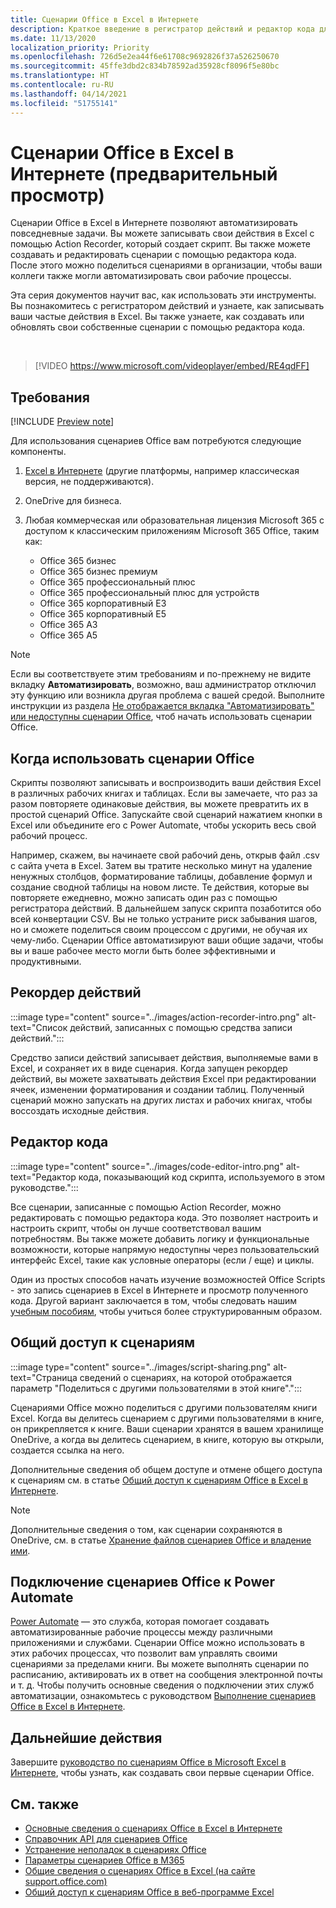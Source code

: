 ```yaml
---
title: Сценарии Office в Excel в Интернете
description: Краткое введение в регистратор действий и редактор кода для сценариев Office.
ms.date: 11/13/2020
localization_priority: Priority
ms.openlocfilehash: 726d5e2ea44f6e61708c9692826f37a526250670
ms.sourcegitcommit: 45ffe3dbd2c834b78592ad35928cf8096f5e80bc
ms.translationtype: HT
ms.contentlocale: ru-RU
ms.lasthandoff: 04/14/2021
ms.locfileid: "51755141"
---
```

# <a name="office-scripts-in-excel-on-the-web-preview"></a>Сценарии Office в Excel в Интернете (предварительный просмотр)

Сценарии Office в Excel в Интернете позволяют автоматизировать повседневные задачи. Вы можете записывать свои действия в Excel с помощью Action Recorder, который создает скрипт. Вы также можете создавать и редактировать сценарии с помощью редактора кода. После этого можно поделиться сценариями в организации, чтобы ваши коллеги также могли автоматизировать свои рабочие процессы.

Эта серия документов научит вас, как использовать эти инструменты. Вы познакомитесь с регистратором действий и узнаете, как записывать ваши частые действия в Excel. Вы также узнаете, как создавать или обновлять свои собственные сценарии с помощью редактора кода.

<br>

> [!VIDEO https://www.microsoft.com/videoplayer/embed/RE4qdFF]

## <a name="requirements"></a>Требования

[!INCLUDE [Preview note](../includes/preview-note.md)]

Для использования сценариев Office вам потребуются следующие компоненты.

1. [Excel в Интернете](https://www.office.com/launch/excel) (другие платформы, например классическая версия, не поддерживаются).
1. OneDrive для бизнеса.
1. Любая коммерческая или образовательная лицензия Microsoft 365 с доступом к классическим приложениям Microsoft 365 Office, таким как:

    - Office 365 бизнес
    - Office 365 бизнес премиум
    - Office 365 профессиональный плюс
    - Office 365 профессиональный плюс для устройств
    - Office 365 корпоративный E3
    - Office 365 корпоративный E5
    - Office 365 A3
    - Office 365 A5

> [!NOTE]
> Если вы соответствуете этим требованиям и по-прежнему не видите вкладку **Автоматизировать**, возможно, ваш администратор отключил эту функцию или возникла другая проблема с вашей средой. Выполните инструкции из раздела [Не отображается вкладка "Автоматизировать" или недоступны сценарии Office](../testing/troubleshooting.md#automate-tab-not-appearing-or-office-scripts-unavailable), чтоб начать использовать сценарии Office.

## <a name="when-to-use-office-scripts"></a>Когда использовать сценарии Office

Скрипты позволяют записывать и воспроизводить ваши действия Excel в различных рабочих книгах и таблицах. Если вы замечаете, что раз за разом повторяете одинаковые действия, вы можете превратить их в простой сценарий Office. Запускайте свой сценарий нажатием кнопки в Excel или объедините его с Power Automate, чтобы ускорить весь свой рабочий процесс.

Например, скажем, вы начинаете свой рабочий день, открыв файл .csv с сайта учета в Excel. Затем вы тратите несколько минут на удаление ненужных столбцов, форматирование таблицы, добавление формул и создание сводной таблицы на новом листе. Те действия, которые вы повторяете ежедневно, можно записать один раз с помощью регистратора действий. В дальнейшем запуск скрипта позаботится обо всей конвертации CSV. Вы не только устраните риск забывания шагов, но и сможете поделиться своим процессом с другими, не обучая их чему-либо. Сценарии Office автоматизируют ваши общие задачи, чтобы вы и ваше рабочее место могли быть более эффективными и продуктивными.

## <a name="action-recorder"></a>Рекордер действий

:::image type="content" source="../images/action-recorder-intro.png" alt-text="Список действий, записанных с помощью средства записи действий.":::

Средство записи действий записывает действия, выполняемые вами в Excel, и сохраняет их в виде сценария. Когда запущен рекордер действий, вы можете захватывать действия Excel при редактировании ячеек, изменении форматирования и создании таблиц. Полученный сценарий можно запускать на других листах и рабочих книгах, чтобы воссоздать исходные действия.

## <a name="code-editor"></a>Редактор кода

:::image type="content" source="../images/code-editor-intro.png" alt-text="Редактор кода, показывающий код скрипта, используемого в этом руководстве.":::

Все сценарии, записанные с помощью Action Recorder, можно редактировать с помощью редактора кода. Это позволяет настроить и настроить скрипт, чтобы он лучше соответствовал вашим потребностям. Вы также можете добавить логику и функциональные возможности, которые напрямую недоступны через пользовательский интерфейс Excel, такие как условные операторы (если / еще) и циклы.

Один из простых способов начать изучение возможностей Office Scripts - это запись сценариев в Excel в Интернете и просмотр полученного кода. Другой вариант заключается в том, чтобы следовать нашим [учебным пособиям](../tutorials/excel-tutorial.md), чтобы учиться более структурированным образом.

## <a name="sharing-scripts"></a>Общий доступ к сценариям

:::image type="content" source="../images/script-sharing.png" alt-text="Страница сведений о сценариях, на которой отображается параметр &quot;Поделиться с другими пользователями в этой книге&quot;.":::

Сценариями Office можно поделиться с другими пользователям книги Excel. Когда вы делитесь сценарием с другими пользователями в книге, он прикрепляется к книге. Ваши сценарии хранятся в вашем хранилище OneDrive, а когда вы делитесь сценарием, в книге, которую вы открыли, создается ссылка на него.

Дополнительные сведения об общем доступе и отмене общего доступа к сценариям см. в статье [Общий доступ к сценариям Office в Excel в Интернете](https://support.microsoft.com/office/sharing-office-scripts-in-excel-for-the-web-226eddbc-3a44-4540-acfe-fccda3d1122b).

> [!NOTE]
> Дополнительные сведения о том, как сценарии сохраняются в OneDrive, см. в статье [Хранение файлов сценариев Office и владение ими](script-storage.md).

## <a name="connecting-office-scripts-to-power-automate"></a>Подключение сценариев Office к Power Automate

[Power Automate](https://flow.microsoft.com/) — это служба, которая помогает создавать автоматизированные рабочие процессы между различными приложениями и службами. Сценарии Office можно использовать в этих рабочих процессах, что позволит вам управлять своими сценариями за пределами книги. Вы можете выполнять сценарии по расписанию, активировать их в ответ на сообщения электронной почты и т. д. Чтобы получить основные сведения о подключении этих служб автоматизации, ознакомьтесь с руководством [Выполнение сценариев Office в Excel в Интернете](../tutorials/excel-power-automate-manual.md).

## <a name="next-steps"></a>Дальнейшие действия

Завершите [руководство по сценариям Office в Microsoft Excel в Интернете](../tutorials/excel-tutorial.md), чтобы узнать, как создавать свои первые сценарии Office.

## <a name="see-also"></a>См. также

- [Основные сведения о сценариях Office в Excel в Интернете](../develop/scripting-fundamentals.md)
- [Справочник API для сценариев Office](/javascript/api/office-scripts/overview)
- [Устранение неполадок в сценариях Office](../testing/troubleshooting.md)
- [Параметры сценариев Office в M365](https://support.office.com/article/office-scripts-settings-in-m365-19d3c51a-6ca2-40ab-978d-60fa49554dcf)
- [Общие сведения о сценариях Office в Excel (на сайте support.office.com)](https://support.office.com/article/introduction-to-office-scripts-in-excel-9fbe283d-adb8-4f13-a75b-a81c6baf163a)
- [Общий доступ к сценариям Office в веб-программе Excel](https://support.microsoft.com/office/sharing-office-scripts-in-excel-for-the-web-226eddbc-3a44-4540-acfe-fccda3d1122b)
